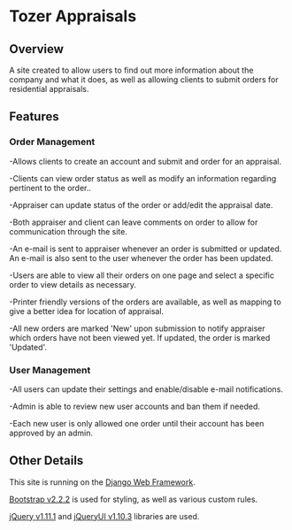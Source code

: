# Tozer Appraisals

## Overview
A site created to allow users to find out more information about the company and what it does, as well as allowing clients to submit orders for residential appraisals.

## Features

### Order Management
-Allows clients to create an account and submit and order for an appraisal.

-Clients can view order status as well as modify an information regarding pertinent to the order..

-Appraiser can update status of the order or add/edit the appraisal date.

-Both appraiser and client can leave comments on order to allow for communication through the site.

-An e-mail is sent to appraiser whenever an order is submitted or updated. An e-mail is also sent to the user whenever the order has been updated.

-Users are able to view all their orders on one page and select a specific order to view details as necessary.

-Printer friendly versions of the orders are available, as well as mapping to give a better idea for location of appraisal.

-All new orders are marked 'New' upon submission to notify appraiser which orders have not been viewed yet. If updated, the order is marked 'Updated'.

### User Management
-All users can update their settings and enable/disable e-mail notifications.

-Admin is able to review new user accounts and ban them if needed.

-Each new user is only allowed one order until their account has been approved by an admin.

## Other Details

This site is running on the [Django Web Framework](https://www.djangoproject.com/).

[Bootstrap v2.2.2](https://getbootstrap.com/) is used for styling, as well as various custom rules.

[jQuery v1.11.1](https://jquery.org/) and [jQueryUI v1.10.3](http://jqueryui.com) libraries are used.
